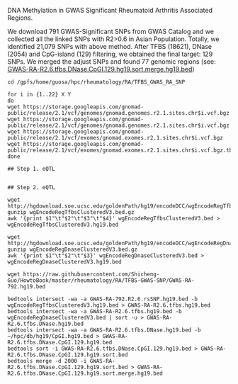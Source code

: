 DNA Methylation in GWAS Significant Rheumatoid Arthritis Associated Regions. 

We download 791 GWAS-Significant SNPs from GWAS Catalog and we collected all the linked SNPs with R2>0.6 in Asian Population. Totally, we identified 21,079 SNPs with above method. After TFBS (18621), DNase (2054) and CpG-island (129) filtering, we obtained the final target: 129 SNPs. We merged the adjust SNPs and found 77 genomic regions (see: [GWAS-RA-R2.6.tfbs.DNase.CpGI.129.hg19.sort.merge.hg19.bed](https://raw.githubusercontent.com/Shicheng-Guo/HowtoBook/master/rheumatology/RA/TFBS-GWAS-SNP/GWAS-RA-R2.6.tfbs.DNase.CpGI.129.hg19.sort.merge.hg19.bed))


```
cd /gpfs/home/guosa/hpc/rheumatology/RA/TFBS_GWAS_RA_SNP

for i in {1..22} X Y
do
wget https://storage.googleapis.com/gnomad-public/release/2.1/vcf/genomes/gnomad.genomes.r2.1.sites.chr$i.vcf.bgz
wget https://storage.googleapis.com/gnomad-public/release/2.1/vcf/genomes/gnomad.genomes.r2.1.sites.chr$i.vcf.bgz.tbi
wget https://storage.googleapis.com/gnomad-public/release/2.1/vcf/exomes/gnomad.exomes.r2.1.sites.chr$i.vcf.bgz
wget https://storage.googleapis.com/gnomad-public/release/2.1/vcf/exomes/gnomad.exomes.r2.1.sites.chr$i.vcf.bgz.tbi
done

## Step 1. eQTL


## Step 2. eQTL

wget http://hgdownload.soe.ucsc.edu/goldenPath/hg19/encodeDCC/wgEncodeRegTfbsClustered/wgEncodeRegTfbsClusteredV3.bed.gz
gunzip wgEncodeRegTfbsClusteredV3.bed.gz
awk '{print $1"\t"$2"\t"$3"\t"$4}' wgEncodeRegTfbsClusteredV3.bed > wgEncodeRegTfbsClusteredV3.hg19.bed

wget http://hgdownload.soe.ucsc.edu/goldenPath/hg19/encodeDCC/wgEncodeRegDnaseClustered/wgEncodeRegDnaseClusteredV3.bed.gz
gunzip wgEncodeRegDnaseClusteredV3.bed.gz
awk '{print $1"\t"$2"\t"$3}' wgEncodeRegDnaseClusteredV3.bed > wgEncodeRegDnaseClusteredV3.hg19.bed

wget https://raw.githubusercontent.com/Shicheng-Guo/HowtoBook/master/rheumatology/RA/TFBS-GWAS-SNP/GWAS-RA-792.hg19.bed

bedtools intersect -wa -a GWAS-RA-792.R2.6.rsSNP.hg19.bed -b wgEncodeRegTfbsClusteredV3.hg19.bed > GWAS-RA-R2.6.tfbs.hg19.bed
bedtools intersect -wa -a GWAS-RA-R2.6.tfbs.hg19.bed -b wgEncodeRegDnaseClusteredV3.bed | sort -u > GWAS-RA-R2.6.tfbs.DNase.hg19.bed
bedtools intersect -wa -a GWAS-RA-R2.6.tfbs.DNase.hg19.bed -b ~/hpc/db/hg19/CpGI.hg19.bed > GWAS-RA-R2.6.tfbs.DNase.CpGI.129.hg19.bed
bedtools sort -i GWAS-RA-R2.6.tfbs.DNase.CpGI.129.hg19.bed > GWAS-RA-R2.6.tfbs.DNase.CpGI.129.hg19.sort.bed
bedtools merge -d 2000 -i GWAS-RA-R2.6.tfbs.DNase.CpGI.129.hg19.sort.bed > GWAS-RA-R2.6.tfbs.DNase.CpGI.129.hg19.sort.merge.hg19.bed
```


